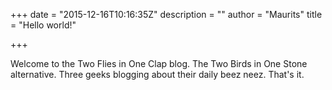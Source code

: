 +++
date = "2015-12-16T10:16:35Z"
description = ""
author = "Maurits"
title = "Hello world!"

+++

Welcome to the Two Flies in One Clap blog. The Two Birds in One Stone alternative. Three geeks blogging about their daily beez neez. That's it.
